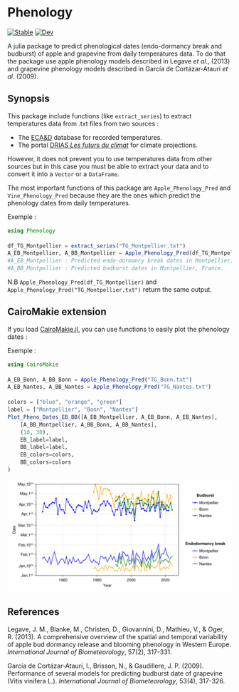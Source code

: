 # Phenology

[![Stable](https://img.shields.io/badge/docs-stable-blue.svg)](https://ArnaudG0649.github.io/Phenology.jl/stable/)
[![Dev](https://img.shields.io/badge/docs-dev-blue.svg)](https://ArnaudG0649.github.io/Phenology.jl/dev/)

A julia package to predict phenological dates (endo-dormancy break and budburst) of apple and grapevine from daily temperatures data. To do that the package use apple phenology models described in Legave *et al*., (2013) and grapevine phenology models described in García de Cortázar-Atauri *et al*. (2009).

## Synopsis

This package include functions (like `extract_series`) to extract temperatures data from .txt files from two sources : 

- The [ECA&D](https://www.ecad.eu/dailydata/predefinedseries.php) database for recorded temperatures.
- The portal [DRIAS *Les futurs du climat*](https://www.drias-climat.fr/) for climate projections.

However, it does not prevent you to use temperatures data from other sources but in this case you must be able to extract your data and to convert it into a `Vector` or a `DataFrame`.

The most important functions of this package are `Apple_Phenology_Pred` and `Vine_Phenology_Pred` because they are the ones which predict the phenology dates from daily temperatures.

Exemple : 
```julia
using Phenology

df_TG_Montpellier = extract_series("TG_Montpellier.txt")
A_EB_Montpellier, A_BB_Montpellier = Apple_Phenology_Pred(df_TG_Montpellier.TG,df_TG_Montpellier.DATE)
#A_EB_Montpellier : Predicted endo-dormancy break dates in Montpellier, France.
#A_BB_Montpellier : Predicted budburst dates in Montpellier, France.
```
N.B `Apple_Phenology_Pred(df_TG_Montpellier)` and `Apple_Phenology_Pred("TG_Montpellier.txt")` return the same output.

## CairoMakie extension

If you load [CairoMakie.jl](https://docs.makie.org/stable/explanations/backends/cairomakie.html), you can use functions to easily plot the phenology dates : 

Exemple : 
```julia
using CairoMakie

A_EB_Bonn, A_BB_Bonn = Apple_Phenology_Pred("TG_Bonn.txt")
A_EB_Nantes, A_BB_Nantes = Apple_Phenology_Pred("TG_Nantes.txt")

colors = ["blue", "orange", "green"]
label = ["Montpellier", "Bonn", "Nantes"]
Plot_Pheno_Dates_EB_BB([A_EB_Montpellier, A_EB_Bonn, A_EB_Nantes],
    [A_BB_Montpellier, A_BB_Bonn, A_BB_Nantes],
    (10, 30),
    EB_label=label,
    BB_label=label,
    EB_colors=colors,
    BB_colors=colors
)
```
![exemple_plot.png](exemple_plot.png)
## References

Legave, J. M., Blanke, M., Christen, D., Giovannini, D., Mathieu, V., & Oger, R. (2013). A comprehensive overview of the spatial and temporal variability of apple bud dormancy release and blooming phenology in Western Europe. *International Journal of Biometeorology*, 57(2), 317-331.

García de Cortázar-Atauri, I., Brisson, N., & Gaudillere, J. P. (2009). Performance of several models for predicting budburst date of grapevine (Vitis vinifera L.). *International Journal of Biometeorology*, 53(4), 317-326.